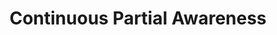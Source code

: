 ---
ee_id: '49'
site: '1'
type: '2'
long_id: 2008-020 Continuous Partial Awareness (Performance)
url: 2008-020-continuous-partial-awareness-performance
title: Continuous Partial Awareness
year: '2008'
medium: Lecture
commission:
add_credit:
dims:
pitch: "​Performance listing some ideas for projects."
ps:
live_url:
related: "[70] [2009-049-continuous-partial-awareness-pdf] 2009-049 Continuous Partial
  Awareness (PDF)"
youtube:
imgs: 2008-020-Continuous-Play-Perf-View-2-database-IH.jpg
subheading: "(Performance)"
year2: '2008'
download:
add_credits:
related_code:
layout: things-i-made
---